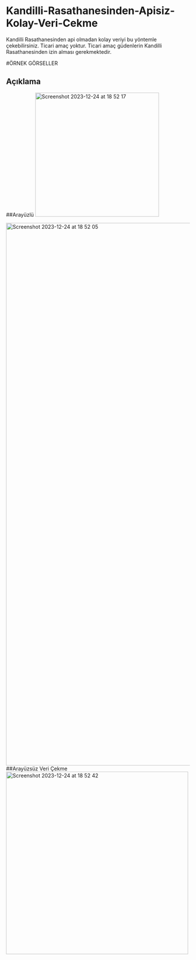 # Kandilli-Rasathanesinden-Apisiz-Kolay-Veri-Cekme
Kandilli Rasathanesinden api olmadan kolay veriyi bu yöntemle çekebilirsiniz. Ticari amaç yoktur. Ticari amaç güdenlerin Kandilli Rasathanesinden izin alması gerekmektedir.


#ÖRNEK GÖRSELLER
## Açıklama

##Arayüzlü
<img width="339" alt="Screenshot 2023-12-24 at 18 52 17" src="https://github.com/dmsa2003/Kandilli-Rasathanesinden-Apisiz-Kolay-Veri-Cekme/assets/49487581/714200ea-9f6d-4279-9a24-a07fdcb9f4d6">

<img width="1483" alt="Screenshot 2023-12-24 at 18 52 05" src="https://github.com/dmsa2003/Kandilli-Rasathanesinden-Apisiz-Kolay-Veri-Cekme/assets/49487581/beb5e9c0-d2e0-46cc-9d88-0157a74d3e74">
##Arayüzsüz Veri Çekme




<img width="499" alt="Screenshot 2023-12-24 at 18 52 42" src="https://github.com/dmsa2003/Kandilli-Rasathanesinden-Apisiz-Kolay-Veri-Cekme/assets/49487581/f4a9d6ef-a001-4c39-ae9e-704d3bfc1d62">
